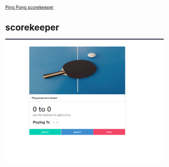 [Ping Pong scorekeeper](https://scorekeeper.rishabhgangwar.repl.co)
# scorekeeper
![working](https://github.com/rishab-gangwar/scorekeeper/blob/main/ScoreKeeper/screenshot.png)
